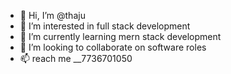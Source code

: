 - 👋 Hi, I’m @thaju
- 👀 I’m interested in full stack development
- 🌱 I’m currently learning mern stack development
- 💞️ I’m looking to collaborate on software roles
- 📫 reach me __7736701050

<!---
1thaju/1thaju is a ✨ special ✨ repository because its `README.md` (this file) appears on your GitHub profile.
You can click the Preview link to take a look at your changes.
--->

